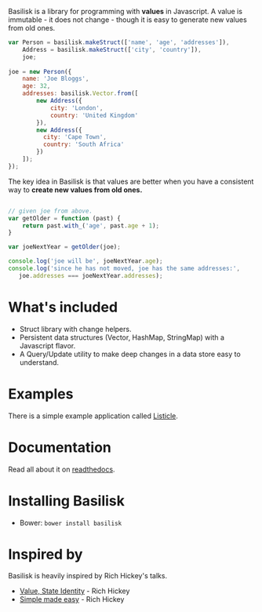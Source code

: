Basilisk is a library for programming with **values** in Javascript.  A value is immutable - it
does not change - though it is easy to generate new values from old ones.

```javascript
var Person = basilisk.makeStruct(['name', 'age', 'addresses']),
    Address = basilisk.makeStruct(['city', 'country']),
    joe;
    
joe = new Person({
    name: 'Joe Bloggs',
    age: 32,
    addresses: basilisk.Vector.from([
        new Address({
            city: 'London',
            country: 'United Kingdom'
        }),
        new Address({
          city: 'Cape Town',
          country: 'South Africa'
        })
    ]);
});
```

The key idea in Basilisk is that values are better when you have a consistent
way to **create new values from old ones.**

```javascript

// given joe from above.
var getOlder = function (past) {
    return past.with_('age', past.age + 1);
}

var joeNextYear = getOlder(joe);

console.log('joe will be', joeNextYear.age);
console.log('since he has not moved, joe has the same addresses:', 
   joe.addresses === joeNextYear.addresses); 
```

What's included
===============

* Struct library with change helpers.
* Persistent data structures (Vector, HashMap, StringMap) with a Javascript flavor.
* A Query/Update utility to make deep changes in a data store easy to understand. 

Examples
========

There is a simple example application called [Listicle](https://github.com/basiliskjs/listicle).
 
Documentation
=============

Read all about it on [readthedocs](http://basilisk.readthedocs.org/en/latest/).

Installing Basilisk
===================

* Bower: ``bower install basilisk``

Inspired by
===========

Basilisk is heavily inspired by Rich Hickey's talks.

- [Value, State Identity](http://www.infoq.com/presentations/Value-Identity-State-Rich-Hickey) - Rich Hickey
- [Simple made easy](http://www.infoq.com/presentations/Simple-Made-Easy) - Rich Hickey

